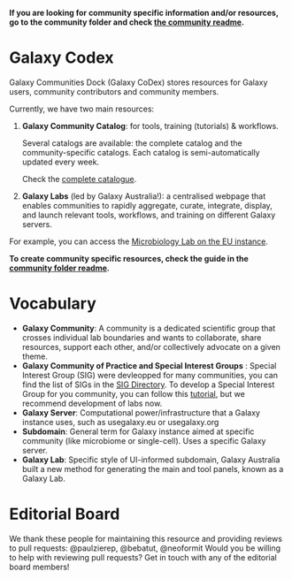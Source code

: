 **If you are looking for community specific information and/or resources, go to the community folder and check [the community readme](https://github.com/galaxyproject/galaxy_codex/tree/main/communities).**


Galaxy Codex
============

Galaxy Communities Dock (Galaxy CoDex) stores resources for Galaxy users, community contributors and community members.

Currently, we have two main resources:

1. **Galaxy Community Catalog**: for tools, training (tutorials) & workflows. 

    Several catalogs are available: the complete catalog and the community-specific catalogs. Each catalog is semi-automatically updated every week.

    Check the [complete catalogue](https://galaxyproject.github.io/galaxy_codex/).

2. **Galaxy Labs** (led by Galaxy Australia!): a centralised webpage that enables communities to rapidly aggregate, curate, integrate, display, and launch relevant tools, workflows, and training on different Galaxy servers.

For example, you can access the [Microbiology Lab on the EU instance](https://microbiology.usegalaxy.eu/).

**To create community specific resources, check the guide in the [community folder readme](https://github.com/galaxyproject/galaxy_codex/tree/main/communities).**


# Vocabulary
- **Galaxy Community**: A community is a dedicated scientific group that crosses individual lab boundaries and wants to collaborate, share resources, support each other, and/or collectively advocate on a given theme.
- **Galaxy Community of Practice and Special Interest Groups** : Special Interest Group (SIG) were devleopped for many communities, you can find the list of SIGs in the [SIG Directory](https://galaxyproject.org/community/sig).
To develop a Special Interest Group for you community, you can follow this [tutorial](https://training.galaxyproject.org/training-material/topics/community/tutorials/community_content/tutorial.html), but we recommend development of labs now.
- **Galaxy Server**: Computational power/infrastructure that a Galaxy instance uses, such as usegalaxy.eu or usegalaxy.org
- **Subdomain**: General term for Galaxy instance aimed at specific community (like microbiome or single-cell). Uses a specific Galaxy server.
- **Galaxy Lab**: Specific style of UI-informed subdomain, Galaxy Australia built a new method for generating the main and tool panels, known as a Galaxy Lab.

# Editorial Board
We thank these people for maintaining this resource and providing reviews to pull requests:
@paulzierep, @bebatut, @neoformit
Would you be willing to help with reviewing pull requests? Get in touch with any of the editorial board members!
